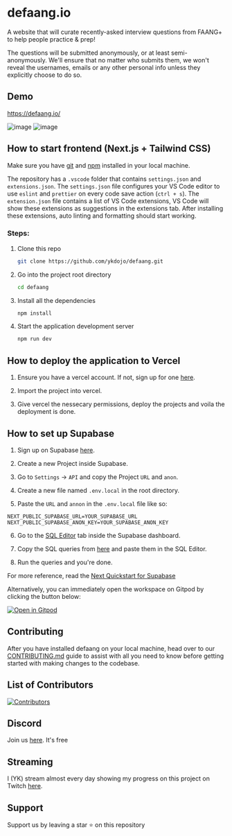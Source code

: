 # defaang.io

A website that will curate recently-asked interview questions from FAANG+ to help people practice &amp; prep!

The questions will be submitted anonymously, or at least semi-anonymously. We'll ensure that no matter who submits them, we won't reveal the usernames, emails or any other personal info unless they explicitly choose to do so.

## Demo

https://defaang.io/

![image](https://user-images.githubusercontent.com/1811651/190090988-bd062b3d-635b-4ce1-ac15-81d3c9edcb91.png)
![image](https://user-images.githubusercontent.com/1811651/190091032-73164fed-e5d9-4614-a2a1-2c2d144ebbaa.png)

## How to start frontend (Next.js + Tailwind CSS)

Make sure you have [git](https://git-scm.com/) and [npm](https://docs.npmjs.com/cli/init) installed in your local machine.

The repository has a `.vscode` folder that contains `settings.json` and `extensions.json`. The `settings.json` file configures your VS Code editor to use `eslint` and `prettier` on every code save action (`ctrl + s`). The `extension.json` file contains a list of VS Code extensions, VS Code will show these extensions as suggestions in the extensions tab. After installing these extensions, auto linting and formatting should start working.

### Steps:

1. Clone this repo

   ```sh
   git clone https://github.com/ykdojo/defaang.git
   ```

2. Go into the project root directory

   ```sh
   cd defaang
   ```

3. Install all the dependencies

   ```sh
   npm install
   ```

4. Start the application development server

   ```sh
   npm run dev
   ```

## How to deploy the application to Vercel

1. Ensure you have a vercel account. If not, sign up for one [here](https://vercel.com/).

2. Import the project into vercel.

3. Give vercel the nessecary permissions, deploy the projects and voila the deployment is done.

## How to set up Supabase

1. Sign up on Supabase [here](https://supabase.com/).

2. Create a new Project inside Supabase.

3. Go to `Settings` -> `API` and copy the Project `URL` and `anon`.

4. Create a new file named `.env.local` in the root directory.

5. Paste the `URL` and `annon` in the `.env.local` file like so:

```
NEXT_PUBLIC_SUPABASE_URL=YOUR_SUPABASE_URL
NEXT_PUBLIC_SUPABASE_ANON_KEY=YOUR_SUPABASE_ANON_KEY
```

6. Go to the [SQL Editor](https://app.supabase.com/project/_/sql) tab inside the Supabase dashboard.

7. Copy the SQL queries from [here](supabase.sql) and paste them in the SQL Editor.

8. Run the queries and you're done.

For more reference, read the [Next Quickstart for Supabase](https://supabase.com/docs/guides/with-nextjs)

Alternatively, you can immediately open the workspace on Gitpod by clicking the button below:

[![Open in Gitpod](https://gitpod.io/button/open-in-gitpod.svg)](https://gitpod.io/#https://github.com/ykdojo/defaang)

## Contributing

After you have installed defaang on your local machine, head over to our [CONTRIBUTING.md](https://github.com/ykdojo/defaang/blob/main/CONTRIBUTING.md) guide to assist with all you need to know before getting started with making changes to the codebase.

## List of Contributors


[![Contributors](https://contrib.rocks/image?repo=ykdojo/defaang)](https://github.com/ykdojo/defaang/graphs/contributors)

## Discord

Join us [here](https://discord.gg/nNtVfKddDD). It's free

## Streaming

I (YK) stream almost every day showing my progress on this project on Twitch [here](https://twitch.tv/ykdojo).

## Support

Support us by leaving a star ⭐️ on this repository
